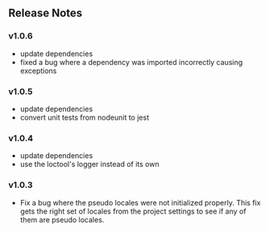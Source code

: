 ## Release Notes

### v1.0.6

- update dependencies
- fixed a bug where a dependency was imported incorrectly causing
  exceptions

### v1.0.5

- update dependencies
- convert unit tests from nodeunit to jest

### v1.0.4

- update dependencies
- use the loctool's logger instead of its own

### v1.0.3

- Fix a bug where the pseudo locales were not initialized properly.
  This fix gets the right set of locales from the project settings to
  see if any of them are pseudo locales.


